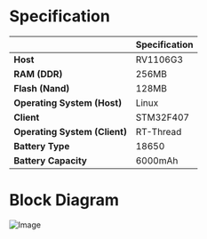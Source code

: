 # Specification
|          | Specification |
|---------|---------|
| **Host** | RV1106G3 |
| **RAM (DDR)** | 256MB |
| **Flash (Nand)** | 128MB |
| **Operating System (Host)** | Linux |
| **Client** | STM32F407 |
| **Operating System (Client)** | RT-Thread |
| **Battery Type** | 18650 |
| **Battery Capacity** | 6000mAh |

# Block Diagram
![Image](https://github.com/user-attachments/assets/bb8ac540-4493-40bc-91dd-f2f63005b83f)
